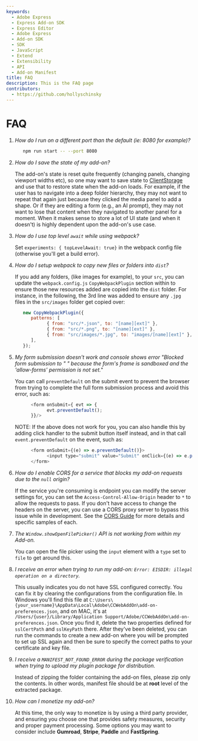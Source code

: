 ```yaml
---
keywords:
  - Adobe Express
  - Express Add-on SDK
  - Express Editor
  - Adobe Express
  - Add-on SDK
  - SDK
  - JavaScript
  - Extend
  - Extensibility
  - API
  - Add-on Manifest
title: FAQ
description: This is the FAQ page
contributors:
  - https://github.com/hollyschinsky
---
```


# FAQ

1. _How do I run on a different port than the default (ie: 8080 for example)?_

      ```bash
         npm run start -- --port 8080
      ```

2. _How do I save the state of my add-on?_

      The add-on's state is reset quite frequently (changing panels, changing viewport widths etc), so one may want to save state to [ClientStorage](.) and use that to restore state when the add-on loads. For example, if the user has to navigate into a deep folder hierarchy, they may not want to repeat that again just because they clicked the media panel to add a shape. Or if they are editing a form (e.g., an AI prompt), they may not want to lose that content when they navigated to another panel for a moment. When it makes sense to store a lot of UI state (and when it doesn't) is highly dependent upon the add-on's use case.

3. _How do I use top level `await` while using webpack?_

      Set `experiments: { topLevelAwait: true}` in the webpack config file (otherwise you'll get a build error).

4. _How do I setup webpack to copy new files or folders into `dist`?_

    If you add any folders, (like images for example), to your `src`, you can update the `webpack.config.js` `CopyWebpackPlugin` section within to ensure those new resources added are copied into the `dist` folder. For instance, in the following, the 3rd line was added to ensure any `.jpg` files in the `src/images` folder get copied over:
         
      ```js
         new CopyWebpackPlugin({
            patterns: [
                  { from: "src/*.json", to: "[name][ext]" },
                  { from: "src/*.png", to: "[name][ext]" },
                  { from: "src/images/*.jpg", to: "images/[name][ext]" },
            ],
         });
      ```
         
5. _My form submission doesn't work and console shows error "Blocked form submission to " " because the form's frame is sandboxed and the 'allow-forms' permission is not set."_

      You can call `preventDefault` on the submit event to prevent the browser from trying to complete the full form submission process and avoid this error, such as:

      ```js
            <form onSubmit={ evt => {                  
                  evt.preventDefault();
            }}/>
      ```

      NOTE:
      If the above does not work for you, you can also handle this by adding click handler to the submit button itself instead, and in that call `event.preventDefault` on the event, such as:

      ```javascript
            <form onSubmit={(e) => e.preventDefault()}>
                  <input type="submit" value="Submit" onClick={(e) => e.preventDefault()}/>
            </form>
      ```

6. _How do I enable CORS for a service that blocks my add-on requests due to the `null` origin?_

      If the service you're consuming is endpoint you can modify the server settings for, you can set the `Access-Control-Allow-Origin` header to `*` to allow the requests to pass. If you don't have access to change the headers on the server, you can use a CORS proxy server to bypass this issue while in development. See the [CORS Guide](../guides/develop/cors.md) for more details and specific samples of each.

7. _The `Window.showOpenFilePicker()` API is not working from within my Add-on._ 
      
      You can open the file picker using the `input` element with a `type` set to `file` to get around this.

8. _I receive an error when trying to run my add-on: `Error: EISDIR: illegal operation on a directory`._

      This usually indicates you do not have SSL configured correctly. You can fix it by clearing the configurations from the configuration file. In Windows you'll find this file at `C:\Users\{your_username}\AppData\Local\Adobe\CCWebAddOn\add-on-preferences.json`, and on MAC, it's at `/Users/{user}/Library/Application Support/Adobe/CCWebAddOn\add-on-preferences.json`. Once you find it, delete the two properties defined for `sslCertPath` and `sslKeyPath` there. After they've been deleted, you can run the commands to create a new add-on where you will be prompted to set up SSL again and then be sure to specify the correct paths to your certificate and key file. 
>
9. _I receive a `MANIFEST_NOT_FOUND_ERROR` during the package verification when trying to upload my plugin package for distribution._

      Instead of zipping the folder containing the add-on files, please zip only the contents. In other words, manifest file should be at **root** level of the extracted package.

10. _How can I monetize my add-on?_

      At this time, the only way to monetize is by using a third party provider, and ensuring you choose one that provides safety measures, security and proper payment processing. Some options you may want to consider include **Gumroad**, **Stripe**, **Paddle** and **FastSpring**.